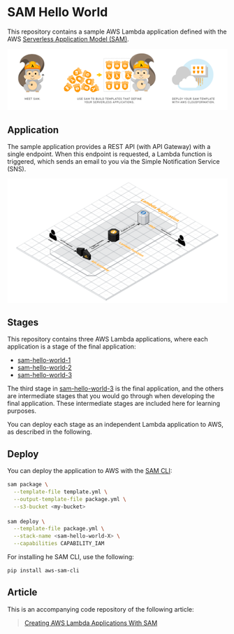 # SAM Hello World

This repository contains a sample AWS Lambda application defined with the AWS [Serverless Application Model (SAM)](https://github.com/awslabs/serverless-application-model).

![AWS SAM](sam.png)

## Application

The sample application provides a REST API (with API Gateway) with a single endpoint. When this endpoint is requested, a Lambda function is triggered, which sends an email to you via the Simple Notification Service (SNS).

![Application](figures/sam-hello-world-3.png)

## Stages

This repository contains three AWS Lambda applications, where each application is a stage of the final application:

- [sam-hello-world-1](sam-hello-world-1)
- [sam-hello-world-2](sam-hello-world-2)
- [sam-hello-world-3](sam-hello-world-3)

The third stage in [sam-hello-world-3](sam-hello-world-3) is the final application, and the others are intermediate stages that you would go through when developing the final application. These intermediate stages are included here for learning purposes.

You can deploy each stage as an independent Lambda application to AWS, as described in the following.

## Deploy

You can deploy the application to AWS with the [SAM CLI](https://github.com/awslabs/aws-sam-cli):

~~~bash
sam package \
  --template-file template.yml \
  --output-template-file package.yml \
  --s3-bucket <my-bucket>

sam deploy \
  --template-file package.yml \
  --stack-name <sam-hello-world-X> \
  --capabilities CAPABILITY_IAM
~~~

For installing he SAM CLI, use the following:

~~~bash
pip install aws-sam-cli
~~~

## Article

This is an accompanying code repository of the following article:

> [Creating AWS Lambda Applications With SAM](https://medium.com/@weibeld/creating-aws-lambda-applications-with-sam-dd13258c16dd)
